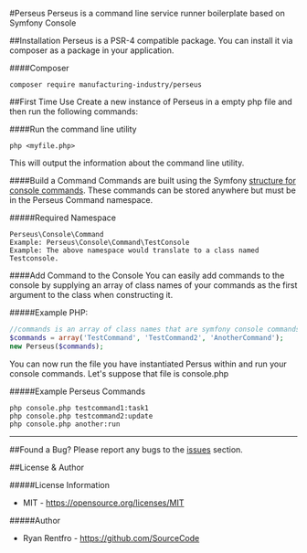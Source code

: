 #Perseus
Perseus is a command line service runner boilerplate based on Symfony Console

##Installation
Perseus is a PSR-4 compatible package.  You can install it via composer as a package in your application.

####Composer
```
composer require manufacturing-industry/perseus
```

##First Time Use
Create a new instance of Perseus in a empty php file and then run the following commands:

####Run the command line utility
```
php <myfile.php>
```
This will output the information about the command line utility.

####Build a Command
Commands are built using the Symfony [structure for console commands](http://symfony.com/doc/current/components/console/introduction.html).  These commands can be stored anywhere but must be in the Perseus Command namespace.

#####Required Namespace
```
Perseus\Console\Command
Example: Perseus\Console\Command\TestConsole
Example: The above namespace would translate to a class named Testconsole.
```

####Add Command to the Console
You can easily add commands to the console by supplying an array of class names of your commands as the first argument to the class when constructing it.

#####Example PHP:
```php
//commands is an array of class names that are symfony console commands in the perseus namespace
$commands = array('TestCommand', 'TestCommand2', 'AnotherCommand');
new Perseus($commands);
```

You can now run the file you have instantiated Persus within and run your console commands. Let's suppose that file is console.php

#####Example Perseus Commands
```
php console.php testcommand1:task1
php console.php testcommand2:update
php console.php another:run
```
---
##Found a Bug?
Please report any bugs to the [issues](https://github.com/manufacturing-industry/perseus/issues) section.


##License & Author

#####License Information
- MIT - https://opensource.org/licenses/MIT

#####Author
- Ryan Rentfro - https://github.com/SourceCode